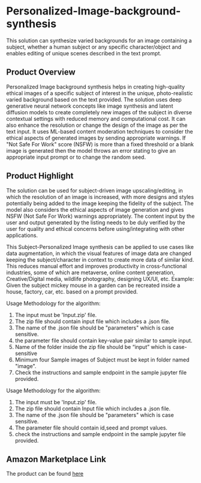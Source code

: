 # Personalized-Image-background-synthesis
This solution can synthesize varied backgrounds for an image containing a subject, whether a human subject or any specific character/object and enables editing of unique scenes described in the text prompt. 
## Product Overview
Personalized Image background synthesis helps in creating high-quality ethical images of a specific subject of interest in the unique, photo-realistic varied background based on the text provided.  The solution uses deep generative neural network concepts like image synthesis and latent diffusion models to create completely new images of the subject in diverse contextual settings with reduced memory and computational cost. It can also enhance the resolution or change the design of the image as per the text input. It uses ML-based content moderation techniques to consider the ethical aspects of generated images by sending appropriate warnings. If "Not Safe For Work" score (NSFW) is more than a fixed threshold or a blank image is generated then the model throws an error stating to give an appropriate input prompt or to change the random seed.
## Product Highlight
The solution can be used for subject-driven image upscaling/editing, in which the resolution of an image is increased, with more designs and styles potentially being added to the image keeping the fidelity of the subject.  The model also considers the ethical aspects of image generation and gives NSFW (Not Safe For Work) warnings appropriately. The content input by the user and output generated by the listing needs to be duly verified by the user for quality and ethical concerns before using/integrating with other applications.

This Subject-Personalized Image synthesis can be applied to use cases like data augmentation, in which the visual features of image data are changed keeping the subject/character in context to create more data of similar kind. This reduces manual effort and improves productivity in cross-functional industries, some of which are metaverse, online content generation, Creative/Digital media, wildlife photography, designing UX/UI, etc. Example: Given the subject mickey mouse in a garden can be recreated inside a house, factory, car, etc. based on a prompt provided. 

Usage Methodology for the algorithm: 
1) The input must be 'Input.zip' file. 
2) The zip file should contain input file which includes a .json file. 
3) The name of the .json file should be "parameters" which is case sensitive.
4) the parameter file should contain key-value pair similar to sample input.
5) Name of the folder inside the zip file should be “input” which is case-sensitive
6) Minimum four Sample images of Subject must be kept in folder named "image".
7) Check the instructions and sample endpoint in the sample jupyter file provided.


Usage Methodology for the algorithm: 
1) The input must be 'Input.zip' file. 
2) The zip file should contain Input file which includes a .json file. 
3) The name of the .json file should be "parameters" which is case sensitive.
4) The parameter file should contain id,seed and prompt values.
5) check the instructions and sample endpoint in the sample jupyter file provided.

## Amazon Marketplace Link
The product can be found [here]()
